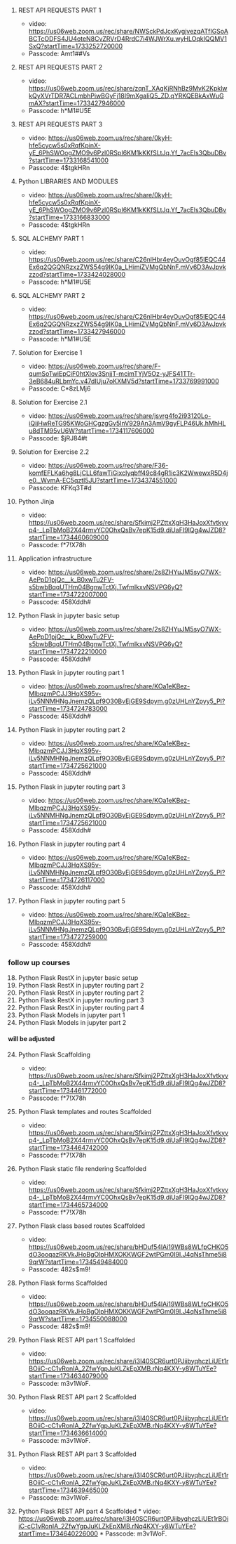 1.  REST API REQUESTS PART 1
    * video: https://us06web.zoom.us/rec/share/NWSckPdJcxKygjvezqATfIGSoABCTcODFS4JU4oteN8CvZRVrD4RrdC7i4WJWrXu.wyHLOqkIQQMV1SxQ?startTime=1733252720000
    * Passcode: Amt1##Vs

2.  REST API REQUESTS PART 2
    * video: https://us06web.zoom.us/rec/share/zqnT_XAqKjRNhBz9MvK2KpklwkQyXVrTDR7ACLmbhPiwBGyFj18I9mXgaIiQ5_ZD.qYRKQEBkAxWuGmAX?startTime=1733427946000
    * Passcode: h*M1#U5E

3. REST API REQUESTS PART 3
    * video: https://us06web.zoom.us/rec/share/0kyH-hfe5cycw5s0xRqfKpinX-yE_6PhSWOogZMO9v6Pzl0RSpI6KM1kKKfSLtJq.Yf_7acEls3QbuDBv?startTime=1733168541000
    * Passcode: 4$tgkHRn

4. Python LIBRARIES AND MODULES 
    * video: https://us06web.zoom.us/rec/share/0kyH-hfe5cycw5s0xRqfKpinX-yE_6PhSWOogZMO9v6Pzl0RSpI6KM1kKKfSLtJq.Yf_7acEls3QbuDBv?startTime=1733166833000
    * Passcode: 4$tgkHRn

5. SQL ALCHEMY PART 1
    * video: https://us06web.zoom.us/rec/share/C26nlHbr4eyOuvOgf85lEQC44Ex6q2QGQNRzxzZWS54g9IK0a_LHimiZVMgQbNnF.mVv6D3AvJpvkzzod?startTime=1733424028000
    * Passcode: h*M1#U5E
    
6. SQL ALCHEMY PART 2
    * video: https://us06web.zoom.us/rec/share/C26nlHbr4eyOuvOgf85lEQC44Ex6q2QGQNRzxzZWS54g9IK0a_LHimiZVMgQbNnF.mVv6D3AvJpvkzzod?startTime=1733427946000
    * Passcode: h*M1#U5E

7. Solution for Exercise 1 
    * video: https://us06web.zoom.us/rec/share/F-qumSoTwiEpCiF0htXlov3SnjjT-mcimTYjV5Oz-yJFS41TTr-3eB684uRLbmYc.v47dIUju7oKXMV5d?startTime=1733769991000
    * Passcode: C*8zLMj6
  
9. Solution for Exercise 2.1 
    * video: https://us06web.zoom.us/rec/share/jsvrg4fo2i93120Lo-iQijHwReTG95KWoGHCgzgGv5InV929An3AmV9gyFLP46Uk.hMhHLu8dTM95vU6W?startTime=1734117606000
    * Passcode: $jRJ84#t
  
10. Solution for Exercise 2.2 
    * video: https://us06web.zoom.us/rec/share/F36-komfEFLKa6hg8LjCLL6fawTiGixcIyqbff49c84gR1ic3K2WwewxR5D4je0._WvmA-EC5qztI5JU?startTime=1734374551000
    * Passcode:  KFKq3T#d
  
11. Python Jinja
    * video: https://us06web.zoom.us/rec/share/Sfkimj2PZttxXgH3HaJoxXfvtkyvp4-_LpTbMoB2X44rmvYC0OhxQsBv7epK15d9.diUaFI9IQg4wJZD8?startTime=1734460609000
    * Passcode:  f*7!X78h


12. Application infrastructure 
    * video: https://us06web.zoom.us/rec/share/2s8ZHYuJM5syO7WX-AePpD1pjQc__k_B0xwTu2FV-s5bwbBqqUTHm04BgnwTctXj.TwfmlkxvNSVPG6yQ?startTime=1734722007000
    * Passcode: 458Xddh#

13. Python Flask in jupyter basic setup  
    * video: https://us06web.zoom.us/rec/share/2s8ZHYuJM5syO7WX-AePpD1pjQc__k_B0xwTu2FV-s5bwbBqqUTHm04BgnwTctXj.TwfmlkxvNSVPG6yQ?startTime=1734722210000
    * Passcode: 458Xddh#

14. Python Flask in jupyter routing part 1
    * video: https://us06web.zoom.us/rec/share/KOa1eKBez-MlbqzmPCJJ3HqXS95v-iLv5NNMHNgJnemzQLpf9O30BvEjGE9Sdpym.g0zUHLnYZpyy5_Pl?startTime=1734724783000
    * Passcode:  458Xddh#

15. Python Flask in jupyter routing part 2
    * video: https://us06web.zoom.us/rec/share/KOa1eKBez-MlbqzmPCJJ3HqXS95v-iLv5NNMHNgJnemzQLpf9O30BvEjGE9Sdpym.g0zUHLnYZpyy5_Pl?startTime=1734725621000
    * Passcode:  458Xddh#

16. Python Flask in jupyter routing part 3
    * video: https://us06web.zoom.us/rec/share/KOa1eKBez-MlbqzmPCJJ3HqXS95v-iLv5NNMHNgJnemzQLpf9O30BvEjGE9Sdpym.g0zUHLnYZpyy5_Pl?startTime=1734725621000
    * Passcode: 458Xddh#

17. Python Flask in jupyter routing part 4
    * video: https://us06web.zoom.us/rec/share/KOa1eKBez-MlbqzmPCJJ3HqXS95v-iLv5NNMHNgJnemzQLpf9O30BvEjGE9Sdpym.g0zUHLnYZpyy5_Pl?startTime=1734726117000
    * Passcode: 458Xddh#

17. Python Flask in jupyter routing part 5
    * video: https://us06web.zoom.us/rec/share/KOa1eKBez-MlbqzmPCJJ3HqXS95v-iLv5NNMHNgJnemzQLpf9O30BvEjGE9Sdpym.g0zUHLnYZpyy5_Pl?startTime=1734727259000
    * Passcode: 458Xddh#

### follow up courses
18. Python Flask RestX in jupyter basic setup  
19. Python Flask RestX in jupyter routing part 2
20. Python Flask RestX in jupyter routing part 2
21. Python Flask RestX in jupyter routing part 3
22. Python Flask RestX in jupyter routing part 4
23. Python Flask Models in jupyter part 1
24. Python Flask Models in jupyter part 2


#### will be adjusted
24. Python Flask Scaffolding
    * video: https://us06web.zoom.us/rec/share/Sfkimj2PZttxXgH3HaJoxXfvtkyvp4-_LpTbMoB2X44rmvYC0OhxQsBv7epK15d9.diUaFI9IQg4wJZD8?startTime=1734461772000
    * Passcode: f*7!X78h

25. Python Flask templates and routes Scaffolded
    * video: https://us06web.zoom.us/rec/share/Sfkimj2PZttxXgH3HaJoxXfvtkyvp4-_LpTbMoB2X44rmvYC0OhxQsBv7epK15d9.diUaFI9IQg4wJZD8?startTime=1734464742000
    * Passcode: f*7!X78h

26. Python Flask static file rendering Scaffolded
    * video: https://us06web.zoom.us/rec/share/Sfkimj2PZttxXgH3HaJoxXfvtkyvp4-_LpTbMoB2X44rmvYC0OhxQsBv7epK15d9.diUaFI9IQg4wJZD8?startTime=1734465734000
    * Passcode: f*7!X78h

27. Python Flask class based routes Scaffolded
    * video: https://us06web.zoom.us/rec/share/bHDuf54lAi19WBs8WLfpCHKO5dO3ooqazRKVkJHoBgOlpHMXOKKWGF2wtPGm0I9I.J4qNsThme5i89qrW?startTime=1734549484000
    * Passcode: 482s$m9!

28. Python Flask forms  Scaffolded
    * video: https://us06web.zoom.us/rec/share/bHDuf54lAi19WBs8WLfpCHKO5dO3ooqazRKVkJHoBgOlpHMXOKKWGF2wtPGm0I9I.J4qNsThme5i89qrW?startTime=1734550088000
    * Passcode: 482s$m9!

29. Python Flask REST API part 1 Scaffolded
    * video: https://us06web.zoom.us/rec/share/i3I40SCR6urt0PJiibyqhczLiUEt1rBOiiC-cC1vRonIA_2ZfwYgpJuKLZkEpXMB.rNq4KXY-y8WTuYEe?startTime=1734634079000
    * Passcode: m3v1WoF.

30. Python Flask REST API part 2 Scaffolded
    * video: https://us06web.zoom.us/rec/share/i3I40SCR6urt0PJiibyqhczLiUEt1rBOiiC-cC1vRonIA_2ZfwYgpJuKLZkEpXMB.rNq4KXY-y8WTuYEe?startTime=1734636614000
    * Passcode: m3v1WoF.

31. Python Flask REST API part 3 Scaffolded
    * video:  https://us06web.zoom.us/rec/share/i3I40SCR6urt0PJiibyqhczLiUEt1rBOiiC-cC1vRonIA_2ZfwYgpJuKLZkEpXMB.rNq4KXY-y8WTuYEe?startTime=1734639465000
    * Passcode: m3v1WoF.

32.  Python Flask REST API part 4 Scaffolded
    * video: https://us06web.zoom.us/rec/share/i3I40SCR6urt0PJiibyqhczLiUEt1rBOiiC-cC1vRonIA_2ZfwYgpJuKLZkEpXMB.rNq4KXY-y8WTuYEe?startTime=1734640226000
    * Passcode: m3v1WoF.